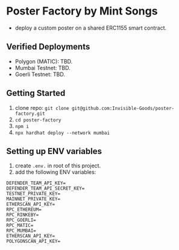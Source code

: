 # Poster Factory by Mint Songs

- deploy a custom poster on a shared ERC1155 smart contract.

## Verified Deployments

- Polygon (MATIC): TBD.
- Mumbai Testnet: TBD.
- Goerli Testnet: TBD.

## Getting Started

1. clone repo: `git clone git@github.com:Invisible-Goods/poster-factory.git`
2. `cd poster-factory`
3. `npm i`
4. `npx hardhat deploy --network mumbai`

## Setting up ENV variables

1. create `.env.` in root of this project.
2. add the following ENV variables:

```
DEFENDER_TEAM_API_KEY=
DEFENDER_TEAM_API_SECRET_KEY=
TESTNET_PRIVATE_KEY=
MAINNET_PRIVATE_KEY=
ETHERSCAN_API_KEY=
RPC_ETHEREUM=
RPC_RINKEBY=
RPC_GOERLI=
RPC_MATIC=
RPC_MUMBAI=
ETHERSCAN_API_KEY=
POLYGONSCAN_API_KEY=
```
